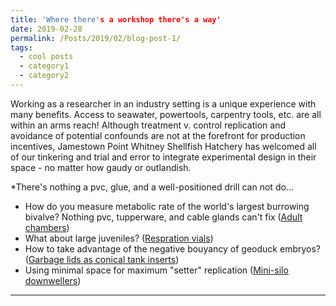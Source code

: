 ```yaml
---
title: 'Where there's a workshop there's a way'
date: 2019-02-28
permalink: /Posts/2019/02/blog-post-1/
tags:
  - cool posts
  - category1
  - category2
---
```


Working as a researcher in an industry setting is a unique experience with many benefits.
Access to seawater, powertools, carpentry tools, etc. are all within an arms reach!
Although treatment v. control replication and avoidance of potential confounds are not at the forefront for
production incentives, Jamestown Point Whitney Shellfish Hatchery has welcomed all of our tinkering
and trial and error to integrate experimental design in their space - no matter how gaudy or outlandish.

*There's nothing a pvc, glue, and a well-positioned drill can not do...
  * How do you measure metabolic rate of the world's largest burrowing bivalve?
Nothing pvc, tupperware, and cable glands can't fix
([Adult chambers](https://SamGurr.github.io/images/adult_chambers.JPG))
  * What about large juveniles?
([Respration vials](https://SamGurr.github.io/images/resp_chambers.JPG))
  * How to take advantage of the negative bouyancy of geoduck embryos?
([Garbage lids as conical tank inserts](https://SamGurr.github.io/images/hatch_setup.JPG))
  * Using minimal space for maximum "setter" replication
([Mini-silo downwellers](https://SamGurr.github.io/images/mini_silos.JPG))
------
